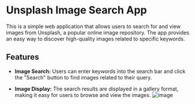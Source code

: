 # Unsplash Image Search App

This is a simple web application that allows users to search for and view images from Unsplash, a popular online image repository. The app provides an easy way to discover high-quality images related to specific keywords.

## Features

- **Image Search:** Users can enter keywords into the search bar and click the "Search" button to find images related to their query.

- **Image Display:** The search results are displayed in a gallery format, making it easy for users to browse and view the images.
![image](https://github.com/Yogesh-VasanthaKumar/Yogesh-VasanthaKumar.github.io/assets/122785048/fba51044-3824-4b5d-89b9-3a1eb64fd3f7)

